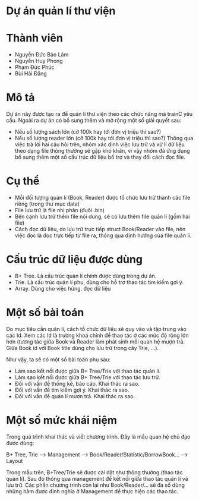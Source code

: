 # Dự án quản lí thư viện

# Thành viên

- Nguyễn Đức Bảo Lâm
- Nguyễn Huy Phong
- Phạm Đức Phúc
- Bùi Hải Đăng

# Mô tả

Dự án này được tạo ra để quản lí thư viện theo các chức năng mà trainC yêu cầu.
Ngoài ra dự án có bổ sung thêm và mở rộng một số giải quyết sau:

- Nếu số lượng sách lớn (cỡ 100k hay tới đơn vị triệu thì sao?)
- Nếu số lượng reader lớn (cỡ 100k hay tới đơn vị triệu thì sao?)
  Thông qua việc trả lời hai câu hỏi trên, nhóm xác định việc lưu trữ và xử lí dữ liệu theo dạng file thông thường sẽ gặp khó khăn, vì vậy nhóm đã ứng dụng bổ sung thêm một số cấu trúc dữ liệu bổ trợ và thay đổi cách đọc file.

# Cụ thể

- Mỗi đối tượng quản lí (Book, Reader) được tổ chức lưu trữ thành các file riêng (trong thư mục data)
- File lưu trữ là file nhị phân (đuôi .bin)
- Bên cạnh lưu trữ thêm file nội dung, sẽ có lưu thêm file quản lí (gồm hai file)
- Cách đọc dữ liệu, do lưu trữ trực tiếp struct Book/Reader vào file, nên việc đọc là đọc trực tiếp từ file ra, thông qua định hướng của file quản lí.

# Cấu trúc dữ liệu được dùng

- B+ Tree. Là cấu trúc quản lí chính được dùng trong dự án.
- Trie. Là cấu trúc quản lí phụ, dùng cho hỗ trợ thao tác tìm kiếm gợi ý.
- Array. Dùng cho việc hứng, đọc dữ liệu

# Một số bài toán

Do mục tiêu cần quản lí, cách tổ chức dữ liệu sẽ quy vào và tập trung vào các Id. Xem các Id là trường khoá chính để thao tác ở các mức độ rộng lớn hơn (tương tác giữa Book và Reader làm phát sinh mối quan hệ mượn trả. Giữa Book id với Book title dùng cho lưu trữ trong cây Trie, ...).

Như vậy, ta sẽ có một số bài toán phụ sau:

- Làm sao kết nối được giữa B+ Tree/Trie với thao tác quản lí.
- Làm sao kết nối được giữa B+ Tree/Trie với thao tác lưu trữ.
- Đối với vấn đề thống kê, báo cáo. Khai thác ra sao.
- Đối với vấn đề tìm kiếm gợi ý. Khai thác ra sao.
- Đối với vấn đề quản lí mượn trả. Khai thác ra sao.

# Một số mức khái niệm

Trong quá trình khai thác và viết chương trình. Đây là mẫu quan hệ chủ đạo được dùng:

B+ Tree, Trie
--> Management --> Book/Reader/Statistic/BorrowBook... --> Layout

Trong mẫu trên, B+Tree/Trie sẽ được cài đặt như thông thường (thao tác quản lí). Sau đó thông qua management để kết nối giữa thao tác quản lí và lưu trữ. Các phần chương trình còn lại như Book/Reader/... sẽ đa số dùng những hàm được định nghĩa ở Management để thực hiện các thao tác.
